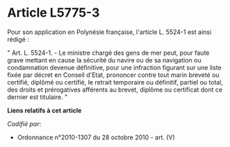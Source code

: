 # Article L5775-3

Pour son application en Polynésie française, l'article L. 5524-1 est ainsi rédigé : 

" Art. L. 5524-1. - Le ministre chargé des gens de mer peut, pour faute grave mettant en cause la sécurité du navire ou de sa
navigation ou condamnation devenue définitive, pour une infraction figurant sur une liste fixée par décret en Conseil d'Etat,
prononcer contre tout marin breveté ou certifié, diplômé ou certifié, le retrait temporaire ou définitif, partiel ou total,
des droits et prérogatives afférents au brevet, diplôme ou certificat dont ce dernier est titulaire. "

**Liens relatifs à cet article**

_Codifié par_:

  - Ordonnance n°2010-1307 du 28 octobre 2010 - art. (V)
